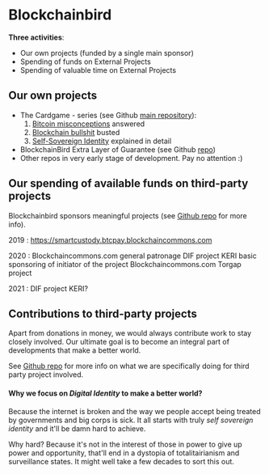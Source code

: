 # Blockchainbird

**Three activities**:
- Our own projects (funded by a single main sponsor)
- Spending of funds on External Projects
- Spending of valuable time on External Projects

## Our own projects
- The Cardgame - series (see Github [main repository](https://github.com/henkvancann/cardgame)):
    1. [Bitcoin misconceptions](https://blockchainbird.com/t/btc/) answered
    2. [Blockchain bullshit](https://blockchainbird.com/t/bcb/) busted
    3. [Self-Sovereign Identity](https://blockchainbird.com/t/id/) explained in detail
- BlockchainBird Extra Layer of Guarantee (see Github [repo](https://github.com/blockchainbird/bird))
- Other repos in very early stage of development. Pay no attention :)

## Our spending of available funds on third-party projects

Blockchainbird sponsors meaningful projects (see [Github repo](https://github.com/blockchainbird/spending) for more info). 

2019 : https://smartcustody.btcpay.blockchaincommons.com

2020 :  Blockchaincommons.com general patronage
        DIF project KERI basic sponsoring of initiator of the project
        Blockchaincommons.com Torgap project
        
2021 :  DIF project KERI?

## Contributions to third-party projects
Apart from donations in money, we would always contribute work to stay closely involved. Our ultimate goal is to become an integral part of developments that make a better world.

See [Github repo](https://github.com/blockchainbird/spending) for more info on what we are specifically doing for third party project involved.

#### Why we focus on *Digital Identity* to make a better world?
Because the internet is broken and the way we people accept being treated by governments and big corps is sick. It all starts with truly *self sovereign identity* and it'll be damn hard to achieve.

Why hard? Because it's not in the interest of those in power to give up power and opportunity, that'll end in a dystopia of totalitairianism and surveillance states. It might well take a few decades to sort this out. 

